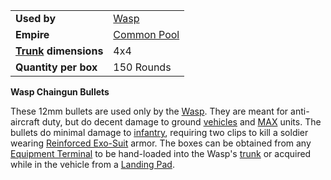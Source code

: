 |                                                 |                                              |
| ----------------------------------------------- | -------------------------------------------- |
| **Used by**                                     | [Wasp](../vehicles/Wasp.md)                  |
| **Empire**                                      | [Common Pool](../terminology/Common_Pool.md) |
| **[Trunk](../terminology/Trunk.md) dimensions** | 4x4                                          |
| **Quantity per box**                            | 150 Rounds                                   |

**Wasp Chaingun Bullets**

These 12mm bullets are used only by the [Wasp](../vehicles/Wasp.md). They are
meant for anti-aircraft duty, but do decent damage to ground
[vehicles](../vehicles/Vehicle.md) and
[MAX](../armor/Mechanized_Assault_Exo-Suit.md) units. The bullets do minimal
damage to [infantry](../terminology/Infantry.md), requiring two clips to kill a
soldier wearing [Reinforced Exo-Suit](../armor/Reinforced_Exo-Suit.md) armor.
The boxes can be obtained from any
[Equipment Terminal](../items/Equipment_Terminal.md) to be hand-loaded into the
Wasp's [trunk](../terminology/Trunk.md) or acquired while in the vehicle from a
[Landing Pad](../items/Landing_Pad.md).



